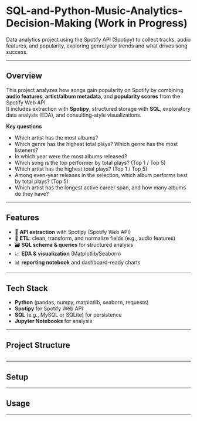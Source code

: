 # SQL-and-Python-Music-Analytics-Decision-Making (Work in Progress)

Data analytics project using the Spotify API (Spotipy) to collect tracks, audio features, and popularity, exploring genre/year trends and what drives song success.

---

## Overview

This project analyzes how songs gain popularity on Spotify by combining **audio features**, **artist/album metadata**, and **popularity scores** from the Spotify Web API.  
It includes extraction with **Spotipy**, structured storage with **SQL**, exploratory data analysis (EDA), and consulting-style visualizations.

**Key questions**
- Which artist has the most albums? 
- Which genre has the highest total plays? Which genre has the most listeners?
- In which year were the most albums released?
- Which song is the top performer by total plays? (Top 1 / Top 5)
- Which artist has the highest total plays? (Top 1 / Top 5)
- Among even-year releases in the selection, which album performs best by total plays? (Top 5)
- Which artist has the longest active career span, and how many albums do they have?
---

## Features

- 🔌 **API extraction** with Spotipy (Spotify Web API)
- 🧹 **ETL**: clean, transform, and normalize fields (e.g., audio features)
- 🗃️ **SQL schema & queries** for structured analysis
- 📈 **EDA & visualization** (Matplotlib/Seaborn)
- 📊 **reporting notebook** and dashboard-ready charts

---

## Tech Stack

- **Python** (pandas, numpy, matplotlib, seaborn, requests)
- **Spotipy** for Spotify Web API
- **SQL** (e.g., MySQL or SQLite) for persistence
- **Jupyter Notebooks** for analysis

---

## Project Structure

```

```

---

## Setup


---

## Usage


---
